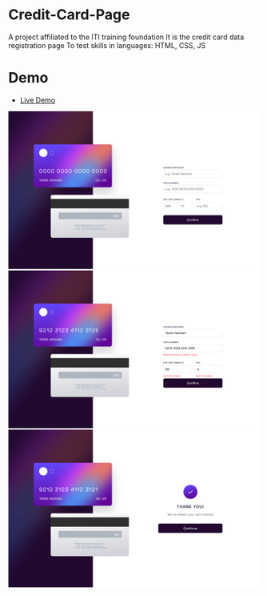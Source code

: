 # Credit-Card-Page
A project affiliated to the ITI training foundation It is the credit card data registration page To test skills in languages: HTML, CSS, JS

# Demo
- [Live Demo](https://tarekhesham.github.io/Credit-Card-Page/)

![Desktop Design](https://github.com/TarekHesham/Credit-Card-Page/blob/main/Demo/desktop-design.png)
![Active States](https://github.com/TarekHesham/Credit-Card-Page/blob/main/Demo/active-states.png)
![Complete State](https://github.com/TarekHesham/Credit-Card-Page/blob/main/Demo/complete-state-desktop.png)
